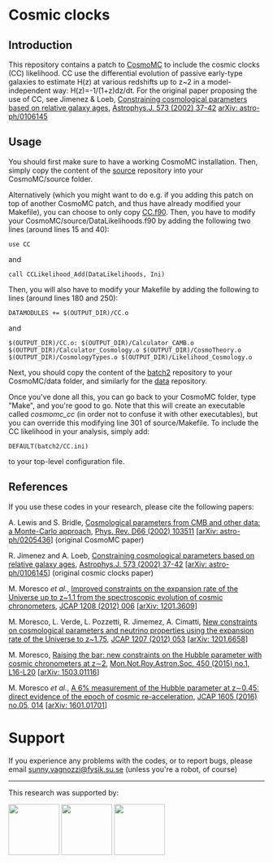 # Cosmic clocks

## Introduction

This repository contains a patch to [CosmoMC](https://github.com/cmbant/CosmoMC/) to include the cosmic clocks (CC) likelihood. CC use the differential evolution of passive early-type galaxies to estimate H(z) at various redshifts up to z~2 in a model-independent way: H(z)=-1/(1+z)dz/dt.              For the original paper proposing the use of CC, see Jimenez & Loeb, [Constraining cosmological parameters based on relative galaxy ages](https://inspirehep.net/record/559474), [Astrophys.J. 573 (2002) 37-42](http://iopscience.iop.org/article/10.1086/340549/meta) [arXiv: astro-ph/0106145](https://arxiv.org/abs/astro-ph/0106145)  

## Usage

You should first make sure to have a working CosmoMC installation. Then, simply copy the content of the [source](https://github.com/sunnyvagnozzi/CosmoMC-patches/tree/master/Cosmic_clocks/source) repository into your CosmoMC/source folder.

Alternatively (which you might want to do e.g. if you adding this patch on top of another CosmoMC patch, and thus have already modified your Makefile), you can choose to only copy [CC.f90](https://github.com/sunnyvagnozzi/CosmoMC-patches/blob/master/Cosmic_clocks/source/CC.f90). Then, you have to modify your CosmoMC/source/DataLikelihoods.f90 by adding the following two lines (around lines 15 and 40):

    use CC
    
and

    call CCLikelihood_Add(DataLikelihoods, Ini)
    
Then, you will also have to modify your Makefile by adding the following to lines (around lines 180 and 250):

    DATAMODULES += $(OUTPUT_DIR)/CC.o
    
and

    $(OUTPUT_DIR)/CC.o: $(OUTPUT_DIR)/Calculator_CAMB.o $(OUTPUT_DIR)/Calculator_Cosmology.o $(OUTPUT_DIR)/CosmoTheory.o $(OUTPUT_DIR)/CosmologyTypes.o $(OUTPUT_DIR)/Likelihood_Cosmology.o


Next, you should copy the content of the [batch2](https://github.com/sunnyvagnozzi/CosmoMC-patches/tree/master/Cosmic_clocks/batch2) repository to your CosmoMC/data folder, and similarly for the [data](https://github.com/sunnyvagnozzi/CosmoMC-patches/tree/master/Cosmic_clocks/data) repository.

Once you've done all this, you can go back to your CosmoMC folder, type "Make", and you're good to go. Note that this will create an executable called *cosmomc_cc* (in order not to confuse it with other executables), but you can override this modifying line 301 of source/Makefile. To include the CC likelihood in your analysis, simply add:

    DEFAULT(batch2/CC.ini)
    
to your top-level configuration file.

## References

If you use these codes in your research, please cite the following papers:

A. Lewis and S. Bridle, [Cosmological parameters from CMB and other data: a Monte-Carlo approach](https://inspirehep.net/record/590144), [Phys. Rev. D66 (2002) 103511](https://journals.aps.org/prd/abstract/10.1103/PhysRevD.66.103511) [[arXiv: astro-ph/0205436](https://arxiv.org/abs/astro-ph/0205436)] (original CosmoMC paper)

R. Jimenez and A. Loeb, [Constraining cosmological parameters based on relative galaxy ages](https://inspirehep.net/record/559474), [Astrophys.J. 573 (2002) 37-42](http://iopscience.iop.org/article/10.1086/340549/meta) [[arXiv: astro-ph/0106145](https://arxiv.org/abs/astro-ph/0106145)] (original cosmic clocks paper)

M. Moresco *et al.*, [Improved constraints on the expansion rate of the Universe up to z~1.1 from the spectroscopic evolution of cosmic chronometers](http://inspirehep.net/record/1085026), [JCAP 1208 (2012) 006](http://iopscience.iop.org/article/10.1088/1475-7516/2012/08/006) [[arXiv: 1201.3609](https://arxiv.org/abs/1201.3609)]

M. Moresco, L. Verde, L. Pozzetti, R. Jimemez, A. Cimatti, [New constraints on cosmological parameters and neutrino properties using the expansion rate of the Universe to z~1.75](https://inspirehep.net/record/1086861), [JCAP 1207 (2012) 053](http://iopscience.iop.org/article/10.1088/1475-7516/2012/07/053) [[arXiv: 1201.6658](https://arxiv.org/abs/1201.6658)]

M. Moresco, [Raising the bar: new constraints on the Hubble parameter with cosmic chronometers at z∼2](https://inspirehep.net/record/1347218), [Mon.Not.Roy.Astron.Soc. 450 (2015) no.1, L16-L20](https://academic.oup.com/mnrasl/article-abstract/450/1/L16/985597) [[arXiv: 1503.01116](https://arxiv.org/abs/1503.01116)]

M. Moresco *et al.*, [A 6% measurement of the Hubble parameter at z∼0.45: direct evidence of the epoch of cosmic re-acceleration](https://inspirehep.net/record/1414580), [JCAP 1605 (2016) no.05, 014](http://iopscience.iop.org/article/10.1088/1475-7516/2016/05/014) [[arXiv: 1601.01701](https://arxiv.org/abs/1601.01701)]

# Support

If you experience any problems with the codes, or to report bugs, please email [sunny.vagnozzi@fysik.su.se](mailto:sunny.vagnozzi@fysik.su.se) (unless you're a robot, of course)

************************************************************************************************

This research was supported by:

   <a href="http://www.okc.albanova.se/"><img src="http://www.okc.albanova.se/polopoly_fs/1.327382.1491483655!/image/image.jpg_gen/derivatives/logotype_h130/image.jpg"
height="100px"></a>
   <a href="https://www.su.se/"><img src="http://resources.mynewsdesk.com/image/upload/t_open_graph_image/ayjgabd4qxqbpj4pu4nl.jpg"
height="100px"></a>
      <a href="https://www.nordita.org/"><img src="https://yt3.ggpht.com/a-/AJLlDp3bQ-UG2qVRBjqfsEbsUaDs_fd8yBPkMnPCXg=s900-mo-c-c0xffffffff-rj-k-no"
height="100px"></a>
